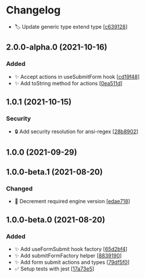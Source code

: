 # Changelog


- 🏷️ Update generic type extend type [[c639128](https://github.com/AckeeCZ/react-final-form-redux-submit/commit/c639128a240e6c50f96c3b9fb2e70319665f7485)]


<a name="2.0.0-alpha.0"></a>
## 2.0.0-alpha.0 (2021-10-16)

### Added

- ✨ Accept actions in useSubmitForm hook [[cd19f48](https://github.com/AckeeCZ/react-final-form-redux-submit/commit/cd19f484dd0b658e7d3640cca921688a762fea9c)]
- ✨ Add toString method for actions [[0ea511d](https://github.com/AckeeCZ/react-final-form-redux-submit/commit/0ea511d6490ffd3b9f9d1b6810d0808c2626f01e)]

<a name="1.0.1"></a>
## 1.0.1 (2021-10-15)

### Security

- 🔒 Add security resolution for ansi-regex [[28b8902](https://github.com/AckeeCZ/react-final-form-redux-submit/commit/28b890207fbf4561bec1cb1db0c129bebbaffebc)]


<a name="1.0.0"></a>
## 1.0.0 (2021-09-29)

<a name="1.0.0-beta.1"></a>
## 1.0.0-beta.1 (2021-08-20)

### Changed

- 🔧 Decrement required engine version [[edae718](https://github.com/AckeeCZ/react-final-form-redux-submit/commit/edae718cc89f921813bf03be2eb6f1dbb204a5bb)]


<a name="1.0.0-beta.0"></a>
## 1.0.0-beta.0 (2021-08-20)

### Added

- ✨ Add useFormSubmit hook factory [[65d2bf4](https://github.com/AckeeCZ/react-final-form-redux-submit/commit/65d2bf49b36154d2b506053f0553c407d45f34e0)]
- ✨ Add submitFormFactory helper [[8839190](https://github.com/AckeeCZ/react-final-form-redux-submit/commit/8839190b4614c6399400b8c9509bd6f6061bcd25)]
- ✨ Add form submit actions and types [[79df5f0](https://github.com/AckeeCZ/react-final-form-redux-submit/commit/79df5f04ccaa32e64f03cace1d98478993f97556)]
- ✅ Setup tests with jest [[17a73e5](https://github.com/AckeeCZ/react-final-form-redux-submit/commit/17a73e504097a6ebca39d2d6464e266a2562bda1)]
